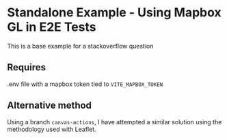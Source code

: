 # Standalone Example - Using Mapbox GL in E2E Tests

This is a base example for a stackoverflow question

## Requires

.env file with a mapbox token tied to `VITE_MAPBOX_TOKEN`

## Alternative method

Using a branch `canvas-actions`, I have attempted a similar solution using the methodology used with Leaflet.
